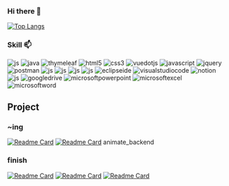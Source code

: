 ### Hi there 👋
<!--[![Anurag's GitHub stats](https://github-readme-stats.vercel.app/api?username=yeinP)](https://github.com/anuraghazra/github-readme-stats) -->

[![Top Langs](https://github-readme-stats.vercel.app/api/top-langs/?username=yeinP&layout=compact)](https://github.com/yeinP)


### Skill 📫
![js](https://img.shields.io/badge/springboot-6DB33F?style=for-the-badge&logo=springboot&logoColor=white)
![java](https://img.shields.io/badge/java-4B4B77?style=for-the-badge&logo=java&logoColor=white)
 ![thymeleaf](https://img.shields.io/badge/thymeleaf-005F0F?style=for-the-badge&logo=thymeleaf&logoColor=white)
 ![html5](https://img.shields.io/badge/html5-E34F26?style=for-the-badge&logo=html5&logoColor=white)
 ![css3](https://img.shields.io/badge/css3-1572B6?style=for-the-badge&logo=css3&logoColor=white)
 ![vuedotjs](https://img.shields.io/badge/vuedotjs-4FC08D?style=for-the-badge&logo=vuedotjs&logoColor=white)
 ![javascript](https://img.shields.io/badge/javascript-F7DF1E?style=for-the-badge&logo=javascript&logoColor=white)
 ![jquery](https://img.shields.io/badge/jquery-0769AD?style=for-the-badge&logo=jquery&logoColor=white)
 ![postman](https://img.shields.io/badge/postman-FF6C37?style=for-the-badge&logo=postman&logoColor=white) 
![js](https://img.shields.io/badge/H2-685EA9?style=for-the-badge&logo=hugo&logoColor=white)
![js](https://img.shields.io/badge/mariadb-003545?style=for-the-badge&logo=mariadb&logoColor=white)
![js](https://img.shields.io/badge/oracle-F80000?style=for-the-badge&logo=oracle&logoColor=white)
![js](https://img.shields.io/badge/postgresql-4169E1?style=for-the-badge&logo=postgresql&logoColor=white)
![eclipseide](https://img.shields.io/badge/eclipseide-2C2255?style=for-the-badge&logo=eclipseide&logoColor=white)
![visualstudiocode](https://img.shields.io/badge/visualstudiocode-007ACC?style=for-the-badge&logo=visualstudiocode&logoColor=white)
![notion](https://img.shields.io/badge/notion-000000?style=for-the-badge&logo=notion&logoColor=white)
![js](https://img.shields.io/badge/github-181717?style=for-the-badge&logo=github&logoColor=white)
![googledrive](https://img.shields.io/badge/googledrive-181717?style=for-the-badge&logo=googledrive&logoColor=white)
![microsoftpowerpoint](https://img.shields.io/badge/microsoftpowerpoint-4285F4?style=for-the-badge&logo=microsoftpowerpoint&logoColor=white)
![microsoftexcel](https://img.shields.io/badge/microsoftexcel-217346?style=for-the-badge&logo=microsoftexcel&logoColor=white)
![microsoftword](https://img.shields.io/badge/microsoftword-2B579A?style=for-the-badge&logo=microsoftword&logoColor=white)


## Project
### ~ing
[![Readme Card](https://github-readme-stats.vercel.app/api/pin/?username=yeinP&repo=animate_frontend)](https://github.com/yeinP/animate_frontend)
[![Readme Card](https://github-readme-stats.vercel.app/api/pin/?username=yeinP&repo=animate_backend)](https://github.com/yeinP/animate_backend)
animate_backend 

### finish
[![Readme Card](https://github-readme-stats.vercel.app/api/pin/?username=yeinP&repo=Sundo)](https://github.com/yeinP/Sundo)
[![Readme Card](https://github-readme-stats.vercel.app/api/pin/?username=yeinP&repo=Appsolute)](https://github.com/yeinP/Appsolute)
[![Readme Card](https://github-readme-stats.vercel.app/api/pin/?username=yeinP&repo=LunchBox)](https://github.com/yeinP/LunchBox)

<!--
**yeinP/yeinP** is a ✨ _special_ ✨ repository because its `README.md` (this file) appears on your GitHub profile.

Here are some ideas to get you started:

- 🔭 I’m currently working on ...
- 🌱 I’m currently learning ...
- 👯 I’m looking to collaborate on ...
- 🤔 I’m looking for help with ...
- 💬 Ask me about ...
- 📫 How to reach me: ...
- 😄 Pronouns: ...
- ⚡ Fun fact: ...
-->

